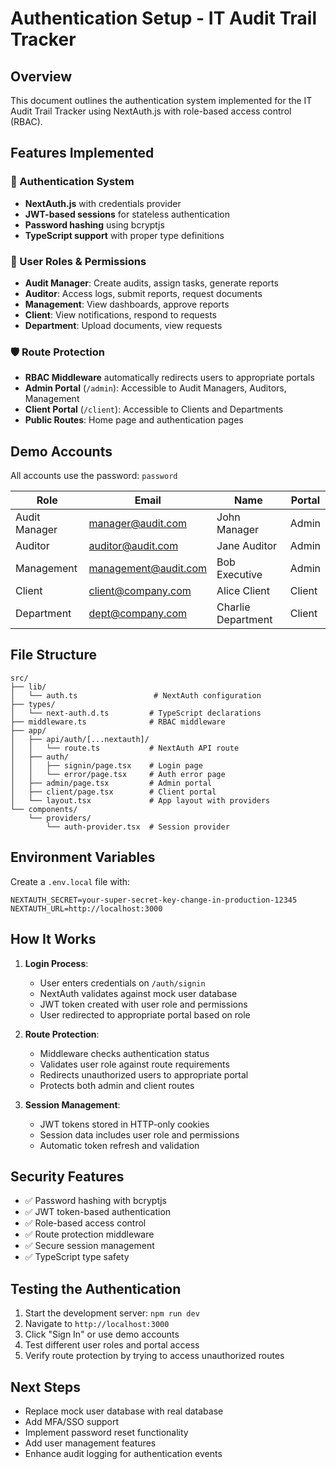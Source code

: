 # Authentication Setup - IT Audit Trail Tracker

## Overview
This document outlines the authentication system implemented for the IT Audit Trail Tracker using NextAuth.js with role-based access control (RBAC).

## Features Implemented

### 🔐 Authentication System
- **NextAuth.js** with credentials provider
- **JWT-based sessions** for stateless authentication
- **Password hashing** using bcryptjs
- **TypeScript support** with proper type definitions

### 👥 User Roles & Permissions
- **Audit Manager**: Create audits, assign tasks, generate reports
- **Auditor**: Access logs, submit reports, request documents
- **Management**: View dashboards, approve reports
- **Client**: View notifications, respond to requests
- **Department**: Upload documents, view requests

### 🛡️ Route Protection
- **RBAC Middleware** automatically redirects users to appropriate portals
- **Admin Portal** (`/admin`): Accessible to Audit Managers, Auditors, Management
- **Client Portal** (`/client`): Accessible to Clients and Departments
- **Public Routes**: Home page and authentication pages

## Demo Accounts

All accounts use the password: `password`

| Role | Email | Name | Portal |
|------|-------|------|--------|
| Audit Manager | manager@audit.com | John Manager | Admin |
| Auditor | auditor@audit.com | Jane Auditor | Admin |
| Management | management@audit.com | Bob Executive | Admin |
| Client | client@company.com | Alice Client | Client |
| Department | dept@company.com | Charlie Department | Client |

## File Structure

```
src/
├── lib/
│   └── auth.ts                 # NextAuth configuration
├── types/
│   └── next-auth.d.ts         # TypeScript declarations
├── middleware.ts              # RBAC middleware
├── app/
│   ├── api/auth/[...nextauth]/
│   │   └── route.ts           # NextAuth API route
│   ├── auth/
│   │   ├── signin/page.tsx    # Login page
│   │   └── error/page.tsx     # Auth error page
│   ├── admin/page.tsx         # Admin portal
│   ├── client/page.tsx        # Client portal
│   └── layout.tsx             # App layout with providers
└── components/
    └── providers/
        └── auth-provider.tsx  # Session provider
```

## Environment Variables

Create a `.env.local` file with:

```env
NEXTAUTH_SECRET=your-super-secret-key-change-in-production-12345
NEXTAUTH_URL=http://localhost:3000
```

## How It Works

1. **Login Process**:
   - User enters credentials on `/auth/signin`
   - NextAuth validates against mock user database
   - JWT token created with user role and permissions
   - User redirected to appropriate portal based on role

2. **Route Protection**:
   - Middleware checks authentication status
   - Validates user role against route requirements
   - Redirects unauthorized users to appropriate portal
   - Protects both admin and client routes

3. **Session Management**:
   - JWT tokens stored in HTTP-only cookies
   - Session data includes user role and permissions
   - Automatic token refresh and validation

## Security Features

- ✅ Password hashing with bcryptjs
- ✅ JWT token-based authentication
- ✅ Role-based access control
- ✅ Route protection middleware
- ✅ Secure session management
- ✅ TypeScript type safety

## Testing the Authentication

1. Start the development server: `npm run dev`
2. Navigate to `http://localhost:3000`
3. Click "Sign In" or use demo accounts
4. Test different user roles and portal access
5. Verify route protection by trying to access unauthorized routes

## Next Steps

- Replace mock user database with real database
- Add MFA/SSO support
- Implement password reset functionality
- Add user management features
- Enhance audit logging for authentication events

